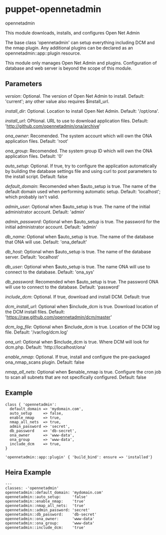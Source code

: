 puppet-opennetadmin
==========
opennetadmin

This module downloads, installs, and configures Open Net Admin

The base class 'opennetadmin' can setup everything including DCM and the nmap
plugin. Any additional plugins can be declared as an opennetadmin::app::plugin
resource.

This module only manages Open Net Admin and plugins. Configuration of database
and web server is beyond the scope of this module.

Parameters
----
*version*:
 Optional. The version of Open Net Admin to install.
 Default: 'current'; any other value also requires $install_url.

*install_dir*:
  Optional. Location to install Open Net Admin.
  Default: '/opt/ona'.

*install_url*:
  OPtional. URL to use to download application files.
  Default: 'http://github.com/opennetadmin/ona/archive'

*ona_owner*:
  Recomended. The system account which will own the ONA application files.
  Default: 'root'

*ona_group*:
  Recomended. The system group ID which will own the ONA application files.
  Default: '0'

*auto_setup*:
  Optional. If true, try to configure the application automatically by building
  the database settings file and using curl to post parameters to the install
  script.
  Default: false

*default_domain*:
  Recomended when $auto_setup is true. The name of the default domain used when
  performing automatic setup.
  Default: 'localhost'; which probably isn't valid.

*admin_user*:
  Optional when $auto_setup is true. The name of the initial administrator account.
  Default: 'admin'

*admin_password*:
  Optional when $auto_setup is true. The password for the initial administrator account.
  Default: 'admin'

*db_name*:
  Optional when $auto_setup is true. The name of the database that ONA will use.
  Default: 'ona_default'

*db_host*:
  Optional when $auto_setup is true. The name of the database server.
  Default: 'localhost'

*db_user*:
  Optional when $auto_setup is true. The name ONA will use to connect to the database.
  Default: 'ona_sys'

*db_password*:
  Recomended when $auto_setup is true. The password ONA will use to connect to the database.
  Default: 'password'

*include_dcm*:
  Optional. If true, download and install DCM.
  Default: true

*dcm_install_url*:
  Optional when $include_dcm is true. Download location of the DCM install files.
  Default: 'https://raw.github.com/opennetadmin/dcm/master'

*dcm_log_file*:
  Optional when $include_dcm is true. Location of the DCM log file.
  Default: '/var/log/dcm.log'

*ona_url*:
  Optional when $include_dcm is true. Where DCM will look for dcm.php.
  Default: 'http://localhost/ona'

*enable_nmap*:
  Optional. If true, install and configure the pre-packaged ona_nmap_scans plugin.
  Default: false

*nmap_all_nets*:
  Optional when $enable_nmap is true. Configure the cron job to scan all subnets
  that are not specifically configured.
  Default: false

Example
----
    class { 'opennetadmin':
      default_domain => 'mydomain.com',
      auto_setup     => false,
      enable_nmap    => true,
      nmap_all_nets  => true,
      admin_password => 'secret',
      db_password    => 'db-secret',
      ona_owner      => 'www-data',
      ona_group      => 'www-data',
      include_dcm    => true,
    }

    'opennetadmin::app::plugin' { 'build_bind': ensure => 'installed'}

Heira Example
----

    ---
    classes: -'opennetadmin'
    opennetadmin::default_domain: 'mydomain.com'
    opennetadmin::auto_setup:     'false'
    opennetadmin::enable_nmap:    'true'
    opennetadmin::nmap_all_nets:  'true'
    opennetadmin::admin_password: 'secret'
    opennetadmin::db_password:    'db-secret'
    opennetadmin::ona_owner:      'www-data'
    opennetadmin::ona_group:      'www-data'
    opennetadmin::include_dcm:    'true'

